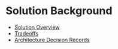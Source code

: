 # Solution Background

- [Solution Overview](Solution%20Overview.md)
- [Tradeoffs](Tradeoffs.md)
- [Architecture Decision Records](ADRs/)
